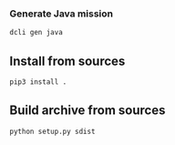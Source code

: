 ### Generate Java mission
```bash
dcli gen java
```

## Install from sources
```bash
pip3 install .
```

## Build archive from sources
```bash
python setup.py sdist
```
